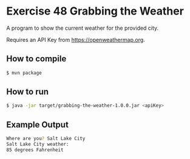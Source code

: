 # Exercise 48 Grabbing the Weather

A program to show the current weather for the provided city.

Requires an API Key from https://openweathermap.org.

## How to compile

```bash
$ mvn package
```

## How to run

```bash
$ java -jar target/grabbing-the-weather-1.0.0.jar <apiKey>
```
## Example Output

```bash
Where are you? Salt Lake City
Salt Lake City weather:
85 degrees Fahrenheit
```
